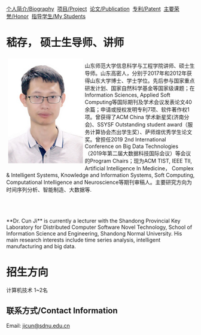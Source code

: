 [个人简介/Biography](./index.md)&nbsp; [项目/Project](./project.md)&nbsp; [论文/Publication](./publication.md)&nbsp;  [专利/Patent](./patent.md)&nbsp; [主要荣誉/Honor](./honor.md)&nbsp; [指导学生/My Students](./student.md)

# 嵇存， 硕士生导师、讲师
<div style="float: left; clear: both;" align="left">
<img src="./pic/photo.JPG" width="200" align=left hspace="5" vspace="5"/>

山东师范大学信息科学与工程学院讲师、硕士生导师。山东高密人，分别于2017年和2012年获得山东大学博士、学士学位。先后参与国家重点研发计划、国家自然科学基金等国家级课题；在Information Sciences, Applied Soft Computing等国际期刊及学术会议发表论文40余篇；申请或授权发明专利7项、软件著作权1项。曾获得了ACM China 学术新星奖(济南分会)、SSYSF Outstanding student award（服务计算协会杰出学生奖）、萨师煊优秀学生论文奖。曾担任2019 2nd International Conference on Big Data Technologies（2019年第二届大数据科技国际会议）等会议的Program Chairs；现为ACM TIST, IEEE TII, Artificial Intelligence In Medicine， Complex & Intelligent Systems, Knowledge and Information Systems, Soft Computing,  Computational Intelligence and Neuroscience等期刊审稿人。主要研究方向为时间序列分析、智能制造、大数据等.
<br/>
<br/>
</div>
<br clear="left" />
<br/>
<br/>
**Dr. Cun Ji** is currently a lecturer with the Shandong Provincial Key Laboratory for Distributed Computer Software Novel Technology, School of Information Science and Engineering, Shandong Normal University. His main research interests include time series analysis, intelligent manufacturing and big data.

# 招生方向
计算机技术  1~2名

## 联系方式/Contact Information
Email: jicun@sdnu.edu.cn


